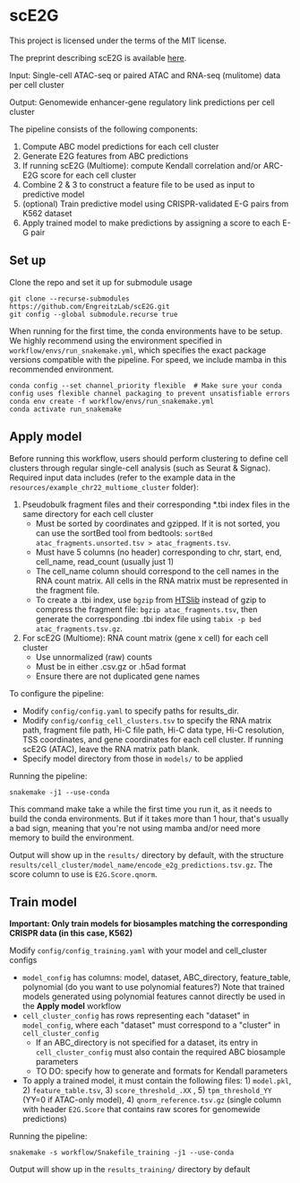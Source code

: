 # scE2G
This project is licensed under the terms of the MIT license.

The preprint describing scE2G is available [here](https://www.biorxiv.org/content/10.1101/2024.11.23.624931v1).

Input: Single-cell ATAC-seq or paired ATAC and RNA-seq (mulitome) data per cell cluster

Output: Genomewide enhancer-gene regulatory link predictions per cell cluster

The pipeline consists of the following components:
1. Compute ABC model predictions for each cell cluster
2. Generate E2G features from ABC predictions
3. If running scE2G (Multiome): compute Kendall correlation and/or ARC-E2G score for each cell cluster
4. Combine 2 & 3 to construct a feature file to be used as input to predictive model
5. (optional) Train predictive model using CRISPR-validated E-G pairs from K562 dataset
6. Apply trained model to make predictions by assigning a score to each E-G pair

## Set up
Clone the repo and set it up for submodule usage
```
git clone --recurse-submodules https://github.com/EngreitzLab/scE2G.git
git config --global submodule.recurse true
```

When running for the first time, the conda environments have to be setup. 
We highly recommend using the environment specified in `workflow/envs/run_snakemake.yml`, which specifies the exact package versions compatible with the pipeline.
For speed, we include mamba in this recommended environment.

```
conda config --set channel_priority flexible  # Make sure your conda config uses flexible channel packaging to prevent unsatisfiable errors
conda env create -f workflow/envs/run_snakemake.yml
conda activate run_snakemake

```

## Apply model
Before running this workflow, users should perform clustering to define cell clusters through regular single-cell analysis (such as Seurat & Signac).
Required input data includes (refer to the example data in the `resources/example_chr22_multiome_cluster` folder):
1. Pseudobulk fragment files and their corresponding *.tbi index files in the same directory for each cell cluster
	- Must be sorted by coordinates and gzipped. If it is not sorted, you can use the sortBed tool from bedtools: `sortBed atac_fragments.unsorted.tsv > atac_fragments.tsv`.
	- Must have 5 columns (no header) corresponding to chr, start, end, cell_name, read_count (usually just 1)
	- The cell_name column should correspond to the cell names in the RNA count matrix. All cells in the RNA matrix must be represented in the fragment file. 
	- To create a .tbi index, use `bgzip` from [HTSlib](https://github.com/samtools/htslib) instead of gzip to compress the fragment file: `bgzip atac_fragments.tsv`, then generate the corresponding .tbi index file using `tabix -p bed atac_fragments.tsv.gz`.
2. For scE2G (Multiome): RNA count matrix (gene x cell) for each cell cluster
	- Use unnormalized (raw) counts
	- Must be in either .csv.gz or .h5ad format
	- Ensure there are not duplicated gene names

To configure the pipeline:
- Modify `config/config.yaml` to specify paths for results_dir.
- Modify `config/config_cell_clusters.tsv` to specify the RNA matrix path, fragment file path, Hi-C file path, Hi-C data type, Hi-C resolution, TSS coordinates, and gene coordinates for each cell cluster. If running scE2G (ATAC), leave the RNA matrix path blank.
- Specify model directory from those in `models/` to be applied



Running the pipeline:
```
snakemake -j1 --use-conda
```
This command make take a while the first time you run it, as it needs to build the conda environments. 
But if it takes more than 1 hour, that's usually a bad sign, meaning that you're not using mamba and/or need more memory to build the environment.

Output will show up in the `results/` directory by default, with the structure `results/cell_cluster/model_name/encode_e2g_predictions.tsv.gz`. The score column to use is `E2G.Score.qnorm`. 

## Train model

**Important: Only train models for biosamples matching the corresponding CRISPR data (in this case, K562)**

Modify `config/config_training.yaml` with your model and cell_cluster configs
- `model_config` has columns: model, dataset, ABC_directory, feature_table, polynomial (do you want to use polynomial features?) 
Note that trained models generated using polynomial features cannot directly be used in the **Apply model** workflow
- `cell_cluster_config` has rows representing each "dataset"  in `model_config`, where each "dataset" must correspond to a "cluster" in `cell_cluster_config`
    - If an ABC_directory is not specified for a dataset, its entry in `cell_cluster_config` must also contain the required ABC biosample parameters
    - TO DO: specify how to generate and formats for Kendall parameters
- To apply a trained model, it must contain the following files: 1) `model.pkl`, 2) `feature_table.tsv`, 3) `score_threshold_.XX` , 5) `tpm_threshold_YY` (YY=0 if ATAC-only model), 4) `qnorm_reference.tsv.gz` (single column with header `E2G.Score` that contains raw scores for genomewide predictions)

Running the pipeline:
```
snakemake -s workflow/Snakefile_training -j1 --use-conda
```
Output will show up in the `results_training/` directory by default

